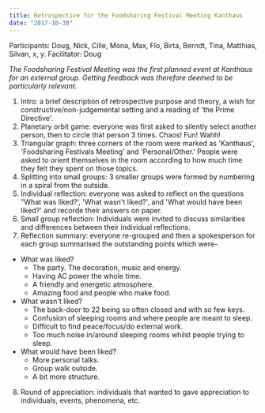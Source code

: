 ```yaml
---
title: Retrospective for the Foodsharing Festival Meeting Kanthaus
date: "2017-10-30"
---
```


Participants: Doug, Nick, Cille, Mona, Max, Flo, Birta, Berndt, Tina, Matthias, Silvan, x, y.
Facilitator: Doug

_The Foodsharing Festival Meeting was the first planned event at Kanthaus for an external group. Getting feedback was therefore deemed to be particularly relevant._

1. Intro: a brief description of retrospective purpose and theory, a wish for constructive/non-judgemental setting and a reading of 'the Prime Directive'.
2. Planetary orbit game: everyone was first asked to silently select another person, then to circle that person 3 times. Chaos! Fun! Wahh!
3. Triangular graph: three corners of the room were marked as 'Kanthaus', 'Foodsharing Festivals Meeting' and 'Personal/Other.' People were asked to orient themselves in the room according to how much time they felt they spent on those topics.
4. Splitting into small groups: 3 smaller groups were formed by numbering in a spiral from the outside.
5. Individual reflection: everyone was asked to reflect on the questions "What was liked?', 'What wasn't liked?', and 'What would have been liked?' and recorde their answers on paper.
6. Small group reflection: Individuals were invited to discuss similarities and differences between their individual reflections.
7. Reflection summary: everyone re-grouped and then a spokesperson for each group summarised the outstanding points which were–
  - What was liked?
    - The party. The decoration, music and energy.
    - Having AC power the whole time.
    - A friendly and energetic atmosphere.
    - Amazing food and people who make food.
  - What wasn't liked?
    - The back-door to 22 being so often closed and with so few keys.
    - Confusion of sleeping rooms and where people are meant to sleep.
    - Difficult to find peace/focus/do external work.
    - Too much noise in/around sleeping rooms whilst people trying to sleep.
  - What would have been liked?
    - More personal talks.
    - Group walk outside.
    - A bit more structure.
8. Round of appreciation: individuals that wanted to gave appreciation to individuals, events, phenomena, etc.
